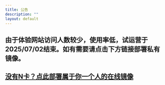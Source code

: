 ```yaml
---
title: 公告
description: ""
layout: default
---
```

## 由于体验网站访问人数较少，使用率低，试运营于2025/07/02结束。如有需要请点击下方链接部署私有镜像。
## [没有N卡？点此部署属于你一个人的在线镜像](https://www.compshare.cn/images/273f6315-2a1d-404d-930b-2e3ea23c163e?referral_code=IHlncJt4RcQDdxKLEZ6pAY&ytag=GPU_yy_sljxjh0616)
